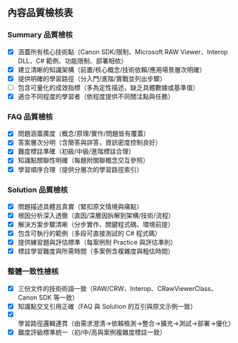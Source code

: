## 內容品質檢核表

### Summary 品質檢核
- [x] 涵蓋所有核心技術點（Canon SDK/限制、Microsoft RAW Viewer、Interop DLL、C# 範例、功能限制、部署相依）
- [x] 建立清晰的知識架構（前置/核心概念/技術依賴/應用場景層次明確）
- [x] 提供明確的學習路徑（分入門/進階/實戰並列出步驟）
- [ ] 包含可量化的成效指標（多為定性描述，缺乏具體數據或基準值）
- [x] 適合不同程度的學習者（依程度提供不同關注點與任務）

### FAQ 品質檢核
- [x] 問題涵蓋廣度（概念/原理/實作/問題皆有覆蓋）
- [x] 答案層次分明（含簡答與詳答，資訊密度控制良好）
- [x] 難度標註準確（初級/中級/進階標註合理）
- [x] 知識點關聯性明確（每題附關聯概念交互參照）
- [x] 學習順序合理（提供分層次的學習路徑索引）

### Solution 品質檢核
- [x] 問題描述具體且真實（緊扣原文情境與痛點）
- [x] 根因分析深入透徹（直因/深層因拆解到架構/技術/流程）
- [x] 解決方案步驟清晰（分步實作、關鍵程式碼、環境前提）
- [x] 包含可執行的範例（多段可直接測試的 C# 程式碼）
- [x] 提供練習題與評估標準（每案例附 Practice 與評估準則）
- [x] 標註學習難度與所需時間（多案例含複雜度與粗估時間）

### 整體一致性檢核
- [x] 三份文件的技術術語一致（RAW/CRW、Interop、CRawViewerClass、Canon SDK 等一致）
- [x] 知識點交叉引用正確（FAQ 與 Solution 的互引與原文示例一致）
- [x] 學習路徑邏輯連貫（由需求澄清→依賴檢測→整合→擴充→測試→部署→優化）
- [x] 難度評級標準統一（初/中/高與案例複雜度標註一致）